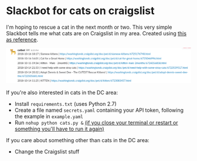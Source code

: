# Slackbot for cats on craigslist

I'm hoping to rescue a cat in the next month or two. This very simple Slackbot tells me what cats are on Craigslist in my area. Created using [this as reference](https://www.dataquest.io/blog/apartment-finding-slackbot/).

![catbot](https://github.com/emmaremy/craigslist-cats/blob/master/catbot.png)

If you're also interested in cats in the DC area:
* Install `requirements.txt` (uses Python 2.7)
* Create a file named `secrets.yaml` containing your API token, following the example in `example.yaml`
* Run `nohup python cats.py &` [(if you close your terminal or restart or something you'll have to run it again)](https://stackoverflow.com/questions/15088037/python-script-to-do-something-at-the-same-time-every-day)

If you care about something other than cats in the DC area:
* Change the Craigslist stuff
